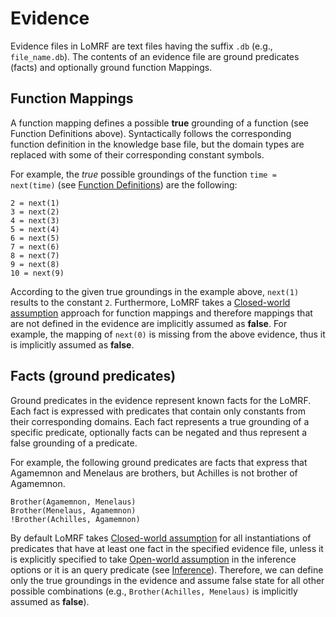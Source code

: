 # Evidence

Evidence files in LoMRF are text files having the suffix `.db` (e.g., `file_name.db`). The contents of an evidence file
are ground predicates (facts) and optionally ground function Mappings.

## Function Mappings

A function mapping defines a possible **true** grounding of a function (see Function Definitions above).
Syntactically follows the corresponding function definition in the knowledge base file, but the domain types are
replaced with some of their corresponding constant symbols.  

For example, the *true* possible groundings of the function `time = next(time)`
(see [Function Definitions](1_1_knowledge_base.md#function-definitions)) are the following:

```lang-none
2 = next(1)
3 = next(2)
4 = next(3)
5 = next(4)
6 = next(5)
7 = next(6)
8 = next(7)
9 = next(8)
10 = next(9)
```
According to the given true groundings in the example above, `next(1)` results to the constant `2`. Furthermore,
LoMRF takes a [Closed-world assumption](https://en.wikipedia.org/wiki/Closed-world_assumption) approach for function
mappings and therefore mappings that are not defined in the evidence are implicitly assumed as **false**. For example,
the mapping of `next(0)` is missing from the above evidence, thus it is implicitly assumed as **false**.

## Facts (ground predicates)

Ground predicates in the evidence represent known facts for the LoMRF. Each fact is expressed with predicates that contain
only constants from their corresponding domains. Each fact represents a true grounding of a specific predicate, optionally
facts can be negated and thus represent a false grounding of a predicate.

For example, the following ground predicates are facts that express that Agamemnon and Menelaus are brothers,
but Achilles is not brother of Agamemnon.

```lang-none
Brother(Agamemnon, Menelaus)
Brother(Menelaus, Agamemnon)
!Brother(Achilles, Agamemnon)
```

By default LoMRF takes [Closed-world assumption](https://en.wikipedia.org/wiki/Closed-world_assumption) for all
instantiations of predicates that have at least one fact in the specified evidence file, unless it is explicitly
specified to take [Open-world assumption](https://en.wikipedia.org/wiki/Open-world_assumption) in the inference
options or it is an query predicate (see [Inference](2_inference.md)). Therefore, we can define only the true
groundings in the evidence and assume false state for all other possible combinations (e.g., `Brother(Achilles, Menelaus)`
is implicitly assumed as **false**).   
